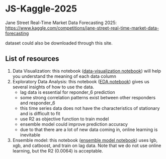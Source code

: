 # JS-Kaggle-2025
Jane Street Real-Time Market Data Forecasting 2025: https://www.kaggle.com/competitions/jane-street-real-time-market-data-forecasting

dataset could also be downloaded through this site.

## List of resources
1. Data Visualization: this notebook ([data-visualization notebook](data-visualization.ipynb)) will help you understand the meaning of each data column
2. Exploratory Data Analysis: this notebook ([EDA notebook](EDA.ipynb)) gives us several insights of how to use the data.
    - lag data is essential for reponder_6 prediction
    - some strong correlation patterns exist between other responders and responder_6
    - this time series data does not have the characteristics of stationary and is difficult to fit
    - use R2 as objective function to train model
    - ensemble model could improve prediction accuracy
    - due to that there are a lot of new data coming in, online learning is inevitable
3. Ensemble model: this notebook ([ensemble model notebook](lgb-xgb-and-catboost.ipynb)) uses lgb, xgb, and catboost, and train on lag data. Note that we do not use online learning, but the R2 (0.0064) is acceptable.
